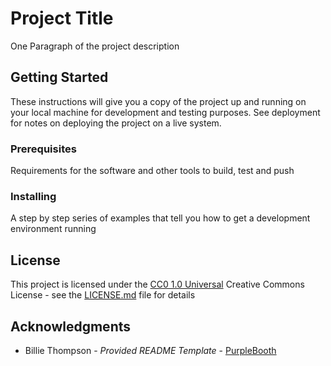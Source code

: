 
# Project Title

One Paragraph of the project description

## Getting Started

These instructions will give you a copy of the project up and running on
your local machine for development and testing purposes. See deployment
for notes on deploying the project on a live system.

### Prerequisites

Requirements for the software and other tools to build, test and push 

### Installing

A step by step series of examples that tell you how to get a development
environment running


## License

This project is licensed under the [CC0 1.0 Universal](LICENSE.md)
Creative Commons License - see the [LICENSE.md](LICENSE.md) file for
details

## Acknowledgments

- Billie Thompson - *Provided README Template* -
    [PurpleBooth](https://github.com/PurpleBooth)